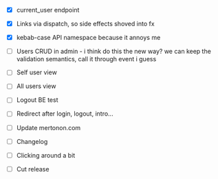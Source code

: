 - [x] current\_user endpoint
- [x] Links via dispatch, so side effects shoved into fx
- [x] kebab-case API namespace because it annoys me

- [ ] Users CRUD in admin - i think do this the new way? we can keep the validation semantics, call it through event i guess
- [ ] Self user view
- [ ] All users view

- [ ] Logout BE test
- [ ] Redirect after login, logout, intro...
- [ ] Update mertonon.com

- [ ] Changelog
- [ ] Clicking around a bit
- [ ] Cut release
